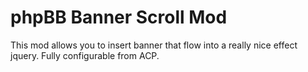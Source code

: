 phpBB Banner Scroll Mod
=================

This mod allows you to insert banner that flow into a really nice effect jquery. Fully configurable from ACP.
